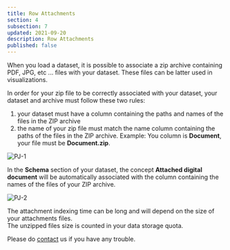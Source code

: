 ```yaml
---
title: Row Attachments
section: 4
subsection: 7
updated: 2021-09-20
description: Row Attachments
published: false
---
```


When you load a dataset, it is possible to associate a zip archive containing PDF, JPG, etc ... files with your dataset. These files can be latter used in visualizations.

In order for your zip file to be correctly associated with your dataset, your dataset and archive must follow these two rules:

1. your dataset must have a column containing the paths and names of the files in the ZIP archive
2. the name of your zip file must match the name column containing the paths of the files in the ZIP archive. Example: You column is **Document**, your file must be **Document.zip**.

<p>
</p>

![PJ-1](./images/user-guide-backoffice/piece-jointe-1.jpg)

In the **Schema** section of your dataset, the concept **Attached digital document** will be automatically associated with the column containing the names of the files of your ZIP archive.

![PJ-2](./images/user-guide-backoffice/piece-jointe-2.jpg)

The attachment indexing time can be long and will depend on the size of your attachments files.   
The unzipped files size is counted in your data storage quota.  

Please do [contact](https://koumoul.com/contact) us if you have any trouble.
